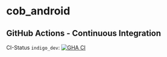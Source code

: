cob_android
===========

## GitHub Actions - Continuous Integration

CI-Status ```indigo_dev```: [![GHA CI](https://github.com/ipa320/cob_android/actions/workflows/main.yml/badge.svg?branch=indigo_dev)](https://github.com/ipa320/cob_android/actions/workflows/main.yml?query=branch%3Aindigo_dev)


